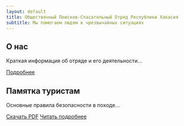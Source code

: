 ```yaml
---
layout: default
title: Общественный Поисков-Спасательный Отряд Республики Хакасия
subtitle: Мы помогаем людям в чрезвычайных ситуациях
---
```

<section class="about-preview py-12 px-4 max-w-7xl mx-auto" id="about">
  <h2 class="text-3xl font-semibold text-center mb-6">О нас</h2>
  <p class="text-lg text-center mb-8">
    Краткая информация об отряде и его деятельности...
  </p>
  <div class="text-center">
    <a href="/about/" class="button">Подробнее</a>
  </div>
</section>

<section class="guide-preview bg-gray-50 py-12 px-4" id="guide">
  <div class="max-w-7xl mx-auto">
    <h2 class="text-3xl font-semibold text-center mb-6">Памятка туристам</h2>
    <p class="text-lg text-center mb-8">
      Основные правила безопасности в походе...
    </p>
    <div class="flex justify-center gap-4">
      <a href="/assets/docs/tourist-guide.pdf" class="button">Скачать PDF</a>
      <a href="/guide/" class="button">Читать подробнее</a>
    </div>
  </div>
</section>
